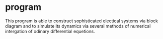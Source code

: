 # program
This program is able to construct sophisticated electical systems via block diagram and to simulate its dynamics
via several methods of numerical intergation of odinary differential equetions.
